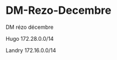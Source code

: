 # DM-Rezo-Decembre
DM rézo décembre

Hugo                                      172.28.0.0/14

Landry                                      172.16.0.0/14